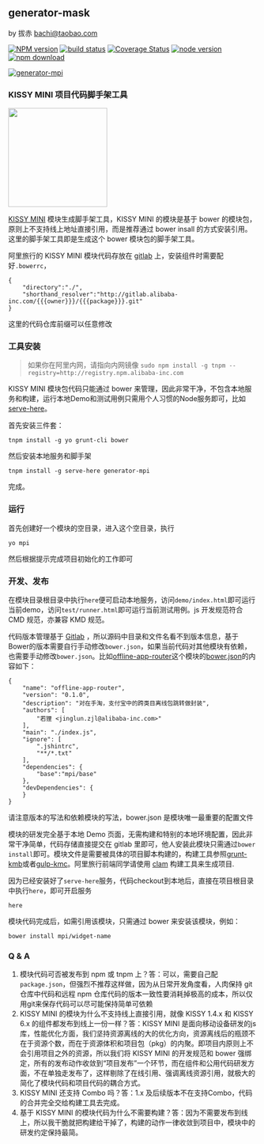 ## generator-mask

by 拔赤 bachi@taobao.com

[![NPM version][npm-image]][npm-url]
[![build status][travis-image]][travis-url]
[![Coverage Status](https://coveralls.io/repos/jayli/generator-mask/badge.svg?branch=master&service=github)](https://coveralls.io/github/jayli/generator-mask?branch=master)
[![node version][node-image]][node-url]
[![npm download][npm-download]][download-url]

[![generator-mpi](https://nodei.co/npm/generator-mask.png)](https://npmjs.org/package/generator-mask)

[npm-image]: http://img.shields.io/npm/v/generator-mask.svg?style=flat-square
[npm-url]: http://npmjs.org/package/generator-mask
[bower-image]: http://img.shields.io/bower/v/generator-mask.svg?style=flat-square
[bower-url]: https://github.com/jayli/generator-mask
[travis-image]: https://img.shields.io/travis/jayli/generator-mask.svg?style=flat-square
[travis-url]: https://travis-ci.org/jayli/generator-mask
[node-image]: https://img.shields.io/badge/node.js-%3E=_0.12-green.svg?style=flat-square
[node-url]: http://nodejs.org/download/
[npm-download]: https://img.shields.io/npm/dm/generator-mask.svg?style=flat-square
[download-url]: https://npmjs.org/package/generator-mask


### KISSY MINI 项目代码脚手架工具

<img src="http://gw.alicdn.com/tps/TB13sGbJXXXXXbaXVXXXXXXXXXX-360-196.png" width="200" />

[KISSY MINI](http://m.kissyui.com) 模块生成脚手架工具，KISSY MINI 的模块是基于 bower 的模块包，原则上不支持线上地址直接引用，而是推荐通过 bower insall 的方式安装引用。这里的脚手架工具即是生成这个 bower 模块包的脚手架工具。

阿里旅行的 KISSY MINI 模块代码存放在 [gitlab](http://gitlab.alibaba-inc.com/groups/mpi) 上，安装组件时需要配好`.bowerrc`，

	{
		"directory":"./",
		"shorthand_resolver":"http://gitlab.alibaba-inc.com/{{{owner}}}/{{{package}}}.git"
	}

这里的代码仓库前缀可以任意修改

### 工具安装

> 如果你在阿里内网，请指向内网镜像 `sudo npm install -g tnpm --registry=http://registry.npm.alibaba-inc.com`

KISSY MINI 模块包代码只能通过 bower 来管理，因此非常干净，不包含本地服务和构建，运行本地Demo和测试用例只需用个人习惯的Node服务即可，比如[serve-here](https://www.npmjs.com/package/serve-here)。

首先安装三件套：

	tnpm install -g yo grunt-cli bower

然后安装本地服务和脚手架

	tnpm install -g serve-here generator-mpi

完成。

### 运行

首先创建好一个模块的空目录，进入这个空目录，执行

	yo mpi

然后根据提示完成项目初始化的工作即可

### 开发、发布

在模块目录根目录中执行`here`便可启动本地服务，访问`demo/index.html`即可运行当前demo，访问`test/runner.html`即可运行当前测试用例。js 开发规范符合 CMD 规范，亦兼容 KMD 规范。

代码版本管理基于 [Gitlab](http://gitlab.alibaba-inc.com) ，所以源码中目录和文件名看不到版本信息，基于Bower的版本需要自行手动修改`bower.json`，如果当前代码对其他模块有依赖，也需要手动修改`bower.json`。比如[offline-app-router](http://gitlab.alibaba-inc.com/mpi/offline-app-router)这个模块的[bower.json](http://gitlab.alibaba-inc.com/mpi/offline-app-router/blob/d1b59ec230a91705e258e63d79ca88059a11eae8/bower.json)的内容如下：

	{
		"name": "offline-app-router",
		"version": "0.1.0",
		"description": "对在手淘，支付宝中的跨类目离线包跳转做封装",
		"authors": [
			"若狸 <jinglun.zjl@alibaba-inc.com>"
		],
		"main": "./index.js",
		"ignore": [
			".jshintrc",
			"**/*.txt"
		],
		"dependencies": {
			"base":"mpi/base"
		},
		"devDependencies": {
		}
	}

请注意版本的写法和依赖模块的写法，bower.json 是模块唯一最重要的配置文件

模块的研发完全基于本地 Demo 页面，无需构建和特别的本地环境配置，因此非常干净简单，代码存储直接提交在 gitlab 里即可，他人安装此模块只需通过`bower install`即可。模块文件是需要被具体的项目脚本构建的，构建工具参照[grunt-kmb](https://www.npmjs.com/package/grunt-kmb)或者[gulp-kmc](https://www.npmjs.com/package/gulp-kmc)。阿里旅行前端同学请使用 [clam](http://clam.alitrip.net) 构建工具来生成项目.

因为已经安装好了`serve-here`服务，代码checkout到本地后，直接在项目根目录中执行`here`，即可开启服务

	here

模块代码完成后，如需引用该模块，只需通过 bower 来安装该模块，例如：

	bower install mpi/widget-name

### Q & A

1. 模块代码可否被发布到 npm 或 tnpm 上？答：可以，需要自己配`package.json`，但强烈不推荐这样做，因为从日常开发角度看，人肉保持 git 仓库中代码和远程 npm 仓库代码的版本一致性要消耗掉极高的成本，所以仅用git来保存代码可以尽可能保持简单可依赖
1. KISSY MINI 的模块为什么不支持线上直接引用，就像 KISSY 1.4.x 和 KISSY 6.x 的组件都发布到线上一份一样？答：KISSY MINI 是面向移动设备研发的js库，性能优化方面，我们坚持资源离线的大的优化方向，资源离线后的瓶颈不在于资源个数，而在于资源体积和项目包（pkg）的内聚。即项目内原则上不会引用项目之外的资源，所以我们将 KISSY MINI 的开发规范和 bower 强绑定，所有的发布动作收敛到“项目发布”一个环节，而在组件和公用代码研发方面，不在单独走发布了，这样剔除了在线引用、强调离线资源引用，就极大的简化了模块代码和项目代码的耦合方式。
1. KISSY MINI 还支持 Combo 吗？答：1.x 及后续版本不在支持Combo，代码的合并完全交给构建工具去完成。
1. 基于 KISSY MINI 的模块代码为什么不需要构建？答：因为不需要发布到线上，所以我干脆就把构建给干掉了，构建的动作一律收敛到项目中，模块中的研发约定保持最简。
